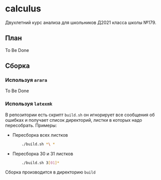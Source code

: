 # calculus
Двухлетний курс анализа для школьников Д2021 класса школы №179.

## План
To Be Done

## Сборка
### Используя `arara`
To Be Done
### Используя `latexmk`
В репозитории есть скрипт `build.sh` он игнорирует все сообщения об ошибках и получает список директорий, листки в которых надо пересобрать.
Примеры:
* Пересборка всех листков
    ```sh
        ./build.sh *\ *
    ```
* Пересборка 30 и 31 листков
    ```sh
        ./build.sh 3[01]*
    ```

Сборка производится в директорию `build`

